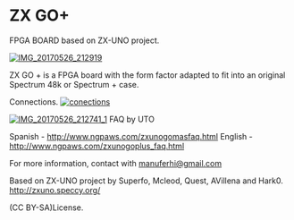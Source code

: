 # ZX GO+
FPGA BOARD based on ZX-UNO project.



<a href='https://postimg.org/image/gi1a48ghb/' target='_blank'><img src='https://s19.postimg.org/43ei3woz7/IMG_20170526_212919.jpg' border='0' alt='IMG_20170526_212919'/></a>

ZX GO + is a FPGA board with the form factor adapted to fit into an original Spectrum 48k or Spectrum + case.

Connections.
<a href='https://postimg.org/image/qznub53sf/' target='_blank'><img src='https://s19.postimg.org/be6ir6rub/conections.jpg' border='0' alt='conections'/></a>

<a href='https://postimg.org/image/73vckg0a7/' target='_blank'><img src='https://s19.postimg.org/hdxrjoq5v/IMG_20170526_212741_1.jpg' border='0' alt='IMG_20170526_212741_1'/></a>
FAQ by UTO

Spanish - http://www.ngpaws.com/zxunogomasfaq.html
English - http://www.ngpaws.com/zxunogoplus_faq.html

For more information, contact with manuferhi@gmail.com

Based on ZX-UNO project by Superfo, Mcleod, Quest, AVillena and Hark0.
http://zxuno.speccy.org/

(CC BY-SA)License.